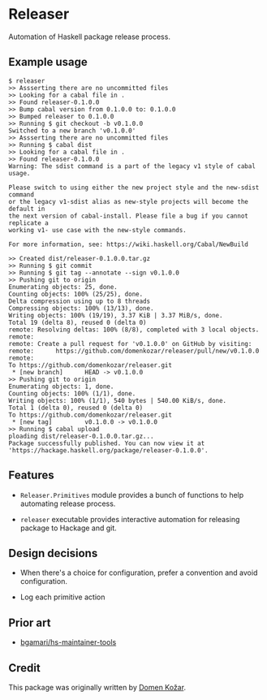 # Releaser

Automation of Haskell package release process.

## Example usage

```
$ releaser
>> Assserting there are no uncommitted files
>> Looking for a cabal file in .
>> Found releaser-0.1.0.0
>> Bump cabal version from 0.1.0.0 to: 0.1.0.0
>> Bumped releaser to 0.1.0.0
>> Running $ git checkout -b v0.1.0.0
Switched to a new branch 'v0.1.0.0'
>> Assserting there are no uncommitted files
>> Running $ cabal dist
>> Looking for a cabal file in .
>> Found releaser-0.1.0.0
Warning: The sdist command is a part of the legacy v1 style of cabal usage.

Please switch to using either the new project style and the new-sdist command
or the legacy v1-sdist alias as new-style projects will become the default in
the next version of cabal-install. Please file a bug if you cannot replicate a
working v1- use case with the new-style commands.

For more information, see: https://wiki.haskell.org/Cabal/NewBuild

>> Created dist/releaser-0.1.0.0.tar.gz
>> Running $ git commit 
>> Running $ git tag --annotate --sign v0.1.0.0
>> Pushing git to origin
Enumerating objects: 25, done.
Counting objects: 100% (25/25), done.
Delta compression using up to 8 threads
Compressing objects: 100% (13/13), done.
Writing objects: 100% (19/19), 3.37 KiB | 3.37 MiB/s, done.
Total 19 (delta 8), reused 0 (delta 0)
remote: Resolving deltas: 100% (8/8), completed with 3 local objects.
remote: 
remote: Create a pull request for 'v0.1.0.0' on GitHub by visiting:
remote:      https://github.com/domenkozar/releaser/pull/new/v0.1.0.0
remote: 
To https://github.com/domenkozar/releaser.git
 * [new branch]      HEAD -> v0.1.0.0
>> Pushing git to origin
Enumerating objects: 1, done.
Counting objects: 100% (1/1), done.
Writing objects: 100% (1/1), 540 bytes | 540.00 KiB/s, done.
Total 1 (delta 0), reused 0 (delta 0)
To https://github.com/domenkozar/releaser.git
 * [new tag]         v0.1.0.0 -> v0.1.0.0
>> Running $ cabal upload
ploading dist/releaser-0.1.0.0.tar.gz...
Package successfully published. You can now view it at
'https://hackage.haskell.org/package/releaser-0.1.0.0'.
```

## Features

- `Releaser.Primitives` module provides a bunch of functions
  to help automating release process.

- `releaser` executable provides interactive automation
  for releasing package to Hackage and git.

## Design decisions

- When there's a choice for configuration, prefer a convention and avoid configuration.

- Log each primitive action

## Prior art

- [bgamari/hs-maintainer-tools](https://github.com/bgamari/hs-maintainer-tools)

## Credit

This package was originally written by [Domen Kožar](https://github.com/domenkozar).
